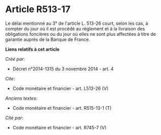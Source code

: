 # Article R513-17

Le délai mentionné au 3° de l'article L. 513-26 court, selon les cas, à compter du jour où il est procédé au règlement et à
la livraison des obligations foncières ou du jour où elles ne sont plus affectées à titre de garantie auprès de la Banque de
France.

**Liens relatifs à cet article**

_Créé par_:

  - Décret n°2014-1315 du 3 novembre 2014 - art. 4

_Cite_:

  - Code monétaire et financier - art. L513-26 (V)

_Anciens textes_:

  - Code monétaire et financier - art. R515-13-1 (T)

_Cité par_:

  - Code monétaire et financier - art. R745-7 (V)
